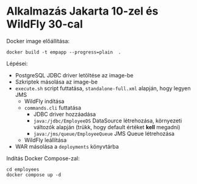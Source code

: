 # Alkalmazás Jakarta 10-zel és WildFly 30-cal

Docker image előállítása:

```shell
docker build -t empapp --progress=plain  .
```

Lépései:

* PostgreSQL JDBC driver letöltése az image-be
* Szkriptek másolása az image-be
* `execute.sh` script futtatása, `standalone-full.xml` alapján, hogy legyen JMS
  * WildFly indítása
  * `commands.cli` futtatása
    * JDBC driver hozzáadása
    * `java:/jdbc/EmployeeDS` DataSource létrehozása, környezeti változók alapján (trükk, hogy default értéket __kell__ megadni)
    * `java:/jms/queue/EmployeeQueue` JMS Queue létrehozása
  * WildFly leállítása
* WAR másolása a `deployments` könyvtárba

Indítás Docker Compose-zal:

```shell
cd employees
docker compose up -d
```
